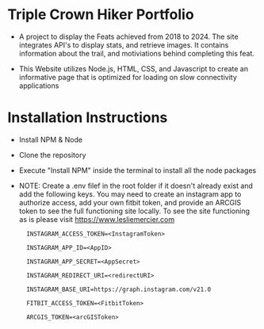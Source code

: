 # Triple Crown Hiker Portfolio

* A project to display the Feats achieved from 2018 to 2024. The site integrates API's to display stats, and retrieve images. It contains information about the trail, and motiviations behind completing this feat.

* This Website utilizes Node.js, HTML, CSS, and Javascript to create an informative page that is optimized for loading on slow connectivity applications

# Installation Instructions

* Install NPM & Node

* Clone the repository

* Execute "Install NPM" inside the terminal to install all the node packages

* NOTE: Create a .env filef in the root folder if it doesn't already exist and add the following keys. You may need to create an instagram app to authorize access, add your own fitbit token, and provide an ARCGIS token to see the full functioning site locally. To see the site functioning as is please visit https://www.lesliemercier.com

        INSTAGRAM_ACCESS_TOKEN=<InstagramToken>

        INSTAGRAM_APP_ID=<AppID>
        
        INSTAGRAM_APP_SECRET=<AppSecret>
        
        INSTAGRAM_REDIRECT_URI=<redirectURI>
        
        INSTAGRAM_BASE_URI=https://graph.instagram.com/v21.0
        
        FITBIT_ACCESS_TOKEN=<FitbitToken>
        
        ARCGIS_TOKEN=<arcGISToken>
